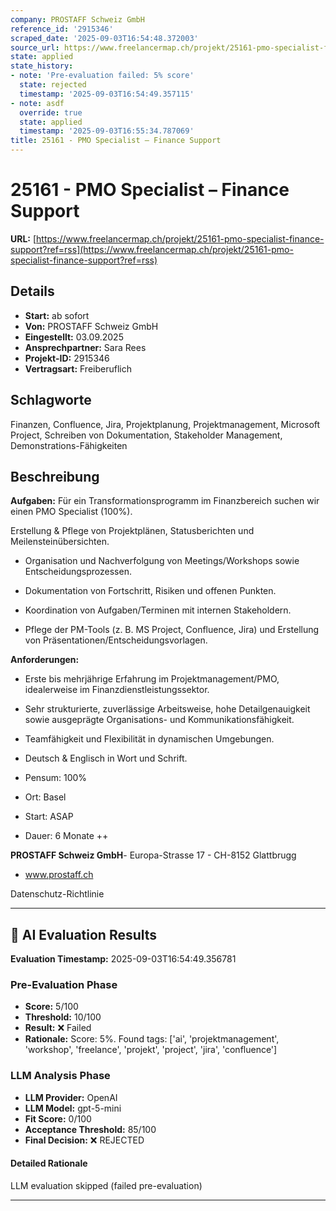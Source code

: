 ```yaml
---
company: PROSTAFF Schweiz GmbH
reference_id: '2915346'
scraped_date: '2025-09-03T16:54:48.372003'
source_url: https://www.freelancermap.ch/projekt/25161-pmo-specialist-finance-support?ref=rss
state: applied
state_history:
- note: 'Pre-evaluation failed: 5% score'
  state: rejected
  timestamp: '2025-09-03T16:54:49.357115'
- note: asdf
  override: true
  state: applied
  timestamp: '2025-09-03T16:55:34.787069'
title: 25161 - PMO Specialist – Finance Support
---
```




# 25161 - PMO Specialist – Finance Support
**URL:** [https://www.freelancermap.ch/projekt/25161-pmo-specialist-finance-support?ref=rss](https://www.freelancermap.ch/projekt/25161-pmo-specialist-finance-support?ref=rss)
## Details
- **Start:** ab sofort
- **Von:** PROSTAFF Schweiz GmbH
- **Eingestellt:** 03.09.2025
- **Ansprechpartner:** Sara Rees
- **Projekt-ID:** 2915346
- **Vertragsart:** Freiberuflich

## Schlagworte
Finanzen, Confluence, Jira, Projektplanung, Projektmanagement, Microsoft Project, Schreiben von Dokumentation, Stakeholder Management, Demonstrations-Fähigkeiten

## Beschreibung
**Aufgaben:**
Für ein Transformationsprogramm im Finanzbereich suchen wir einen PMO Specialist (100%).

Erstellung & Pflege von Projektplänen, Statusberichten und Meilensteinübersichten.

- Organisation und Nachverfolgung von Meetings/Workshops sowie Entscheidungsprozessen.

- Dokumentation von Fortschritt, Risiken und offenen Punkten.

- Koordination von Aufgaben/Terminen mit internen Stakeholdern.

- Pflege der PM-Tools (z. B. MS Project, Confluence, Jira) und Erstellung von Präsentationen/Entscheidungsvorlagen.

**Anforderungen:**
- Erste bis mehrjährige Erfahrung im Projektmanagement/PMO, idealerweise im Finanzdienstleistungssektor.

- Sehr strukturierte, zuverlässige Arbeitsweise, hohe Detailgenauigkeit sowie ausgeprägte Organisations- und Kommunikationsfähigkeit.

- Teamfähigkeit und Flexibilität in dynamischen Umgebungen.

- Deutsch & Englisch in Wort und Schrift.

- Pensum: 100%
- Ort: Basel
- Start: ASAP
- Dauer: 6 Monate ++

**PROSTAFF Schweiz GmbH**- Europa-Strasse 17 - CH-8152 Glattbrugg
- www.prostaff.ch

Datenschutz-Richtlinie

---

## 🤖 AI Evaluation Results

**Evaluation Timestamp:** 2025-09-03T16:54:49.356781

### Pre-Evaluation Phase
- **Score:** 5/100
- **Threshold:** 10/100
- **Result:** ❌ Failed
- **Rationale:** Score: 5%. Found tags: ['ai', 'projektmanagement', 'workshop', 'freelance', 'projekt', 'project', 'jira', 'confluence']

### LLM Analysis Phase
- **LLM Provider:** OpenAI
- **LLM Model:** gpt-5-mini
- **Fit Score:** 0/100
- **Acceptance Threshold:** 85/100
- **Final Decision:** ❌ REJECTED

#### Detailed Rationale
LLM evaluation skipped (failed pre-evaluation)

---
